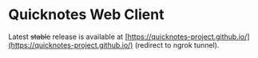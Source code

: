# Quicknotes Web Client

Latest ~~stable~~ release is available at [https://quicknotes-project.github.io/](https://quicknotes-project.github.io/) (redirect to ngrok tunnel).
